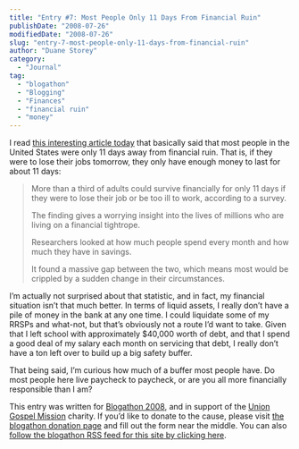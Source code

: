 ```yaml
---
title: "Entry #7: Most People Only 11 Days From Financial Ruin"
publishDate: "2008-07-26"
modifiedDate: "2008-07-26"
slug: "entry-7-most-people-only-11-days-from-financial-ruin"
author: "Duane Storey"
category:
  - "Journal"
tag:
  - "blogathon"
  - "Blogging"
  - "Finances"
  - "financial ruin"
  - "money"
---
```


I read [this interesting article today](http://www.dailymail.co.uk/news/article-1038445/Why-millions-people-just-11-days-financial-ruin.html) that basically said that most people in the United States were only 11 days away from financial ruin. That is, if they were to lose their jobs tomorrow, they only have enough money to last for about 11 days:

> More than a third of adults could survive financially for only 11 days if they were to lose their job or be too ill to work, according to a survey.
> 
> The finding gives a worrying insight into the lives of millions who are living on a financial tightrope.
> 
> Researchers looked at how much people spend every month and how much they have in savings.
> 
> It found a massive gap between the two, which means most would be crippled by a sudden change in their circumstances.

I’m actually not surprised about that statistic, and in fact, my financial situation isn’t that much better. In terms of liquid assets, I really don’t have a pile of money in the bank at any one time. I could liquidate some of my RRSPs and what-not, but that’s obviously not a route I’d want to take. Given that I left school with approximately $40,000 worth of debt, and that I spend a good deal of my salary each month on servicing that debt, I really don’t have a ton left over to build up a big safety buffer.

That being said, I’m curious how much of a buffer most people have. Do most people here live paycheck to paycheck, or are you all more financially responsible than I am?

This entry was written for [Blogathon 2008](http://www.migratorynerd.com/tag/blogathon), and in support of the [Union Gospel Mission](http://ugm.ca) charity. If you’d like to donate to the cause, please visit [the blogathon donation page](http://miss604.com/blogathon) and fill out the form near the middle. You can also [follow the blogathon RSS feed for this site by clicking here](http://www.migratorynerd.com/tag/blogathon/feed).